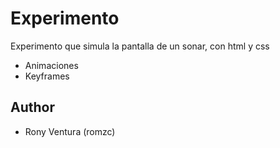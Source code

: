 # Experimento
Experimento que simula la pantalla de un sonar, con html y css

- Animaciones
- Keyframes

## Author
- Rony Ventura (romzc)